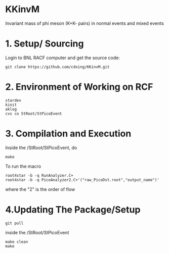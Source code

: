 # KKinvM
Invariant mass of phi meson (K+K- pairs) in normal events and mixed events

# 1. Setup/ Sourcing
Login to BNL RACF computer and get the source code:
```
git clone https://github.com/cdxing/KKinvM.git

```

# 2. Environment of Working on RCF
```
stardev
kinit
aklog
cvs co StRoot/StPicoEvent
```

# 3. Compilation and Execution
Inside the /StRoot/StPicoEvent, do

```
make
```
To run the macro
```
root4star -b -q RunAnalyzer.C+
root4star -b -q PicoAnalyzer2.C+'("raw_PicoDst.root","output_name")'
```
where the "2" is the order of flow

# 4.Updating The Package/Setup
```
git pull
```

inside the /StRoot/StPicoEvent
```
make clean
make
```
